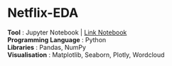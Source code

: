 # Netflix-EDA

**Tool** : Jupyter Notebook | [Link Notebook](https://github.com/AmmanSajid1/Netflix-EDA/blob/main/netflix__eda.ipynb)<br>
**Programming Language** : Python <br>
**Libraries** : Pandas, NumPy <br>
**Visualisation** : Matplotlib, Seaborn, Plotly, Wordcloud<br>
<br>
<br>
